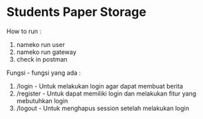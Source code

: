 <h1>Students Paper Storage</h1>

How to run :

1. nameko run user
2. nameko run gateway
3. check in postman

Fungsi - fungsi yang ada :
1. /login - Untuk melakukan login agar dapat membuat berita
2. /register - Untuk dapat memiliki login dan melakukan fitur yang mebutuhkan login
3. /logout - Untuk menghapus session setelah melakukan login
